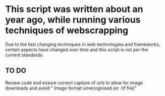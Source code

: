 # This script was written about an year ago, while running various techniques of webscrapping

Due to the fast changing techniques in web technologies and frameworks, certain aspects have changed 
over time and this script is not per the current standards.

## TO DO
Review code and ensure correct capture of urls to allow for image downloads and avoid " Image format unrecognised.(or .tif file)"
